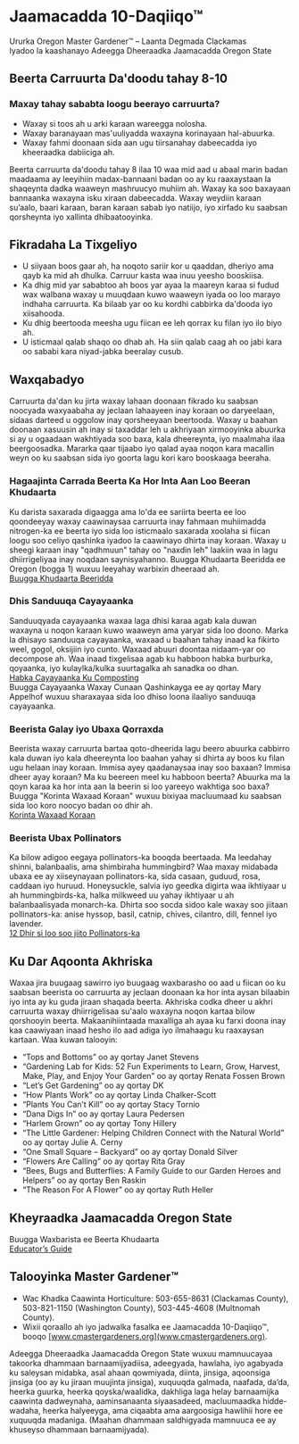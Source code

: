 # Jaamacadda 10-Daqiiqo™  
Ururka Oregon Master Gardener™ – Laanta Degmada Clackamas  
Iyadoo la kaashanayo Adeegga Dheeraadka Jaamacadda Oregon State  

## Beerta Carruurta Da'doodu tahay 8-10  
### Maxay tahay sababta loogu beerayo carruurta?  
- Waxay si toos ah u arki karaan wareegga nolosha.  
- Waxay baranayaan mas'uuliyadda waxayna korinayaan hal-abuurka.  
- Waxay fahmi doonaan sida aan ugu tiirsanahay dabeecadda iyo kheeraadka dabiiciga ah.  

Beerta carruurta da'doodu tahay 8 ilaa 10 waa mid aad u abaal marin badan maadaama ay leeyihiin madax-bannaani badan oo ay ku raaxaystaan la shaqeynta dadka waaweyn mashruucyo muhiim ah. Waxay ka soo baxayaan bannaanka waxayna isku xiraan dabeecadda. Waxay weydiin karaan su’aalo, baari karaan, baran karaan sabab iyo natiijo, iyo xirfado ku saabsan qorsheynta iyo xallinta dhibaatooyinka.  

## Fikradaha La Tixgeliyo  
- U siiyaan boos gaar ah, ha noqoto sariir kor u qaaddan, dheriyo ama qayb ka mid ah dhulka. Carruur kasta waa inuu yeesho booskiisa.  
- Ka dhig mid yar sababtoo ah boos yar ayaa la maareyn karaa si fudud wax walbana waxay u muuqdaan kuwo waaweyn iyada oo loo marayo indhaha carruurta. Ka bilaab yar oo ku kordhi cabbirka da'dooda iyo xiisahooda.  
- Ku dhig beertooda meesha ugu fiican ee leh qorrax ku filan iyo ilo biyo ah.  
- U isticmaal qalab shaqo oo dhab ah. Ha siin qalab caag ah oo jabi kara oo sababi kara niyad-jabka beeralay cusub.  

## Waxqabadyo  
Carruurta da'dan ku jirta waxay lahaan doonaan fikrado ku saabsan noocyada waxyaabaha ay jeclaan lahaayeen inay koraan oo daryeelaan, sidaas darteed u oggolow inay qorsheeyaan beertooda. Waxay u baahan doonaan xasuusin ah inay si taxaddar leh u akhriyaan xirmooyinka abuurka si ay u ogaadaan wakhtiyada soo baxa, kala dheereynta, iyo maalmaha ilaa beergoosadka. Mararka qaar tijaabo iyo qalad ayaa noqon kara macallin weyn oo ku saabsan sida iyo goorta lagu kori karo booskaaga beeraha.  

### Hagaajinta Carrada Beerta Ka Hor Inta Aan Loo Beeran Khudaarta  
Ku darista saxarada digaagga ama lo'da ee sariirta beerta ee loo qoondeeyay waxay caawinaysaa carruurta inay fahmaan muhiimadda nitrogen-ka ee beerta iyo sida loo isticmaalo saxarada xoolaha si fiican loogu soo celiyo qashinka iyadoo la caawinayo dhirta inay koraan. Waxay u sheegi karaan inay "qadhmuun" tahay oo "naxdin leh" laakiin waa in lagu dhiirrigeliyaa inay noqdaan saynisyahanno. Buugga Khudaarta Beeridda ee Oregon (bogga 1) wuxuu leeyahay warbixin dheeraad ah.  
[Buugga Khudaarta Beeridda](http://catalog.extension.oregonstate.edu/sites/catalog/files/project/pdf/ec871.pdf)  

### Dhis Sanduuqa Cayayaanka  
Sanduuqyada cayayaanka waxaa laga dhisi karaa agab kala duwan waxayna u noqon karaan kuwo waaweyn ama yaryar sida loo doono. Marka la dhisayo sanduuqa cayayaanka, waxaad u baahan tahay inaad ka fikirto weel, gogol, oksijiin iyo cunto. Waxaad abuuri doontaa nidaam-yar oo decompose ah. Waa inaad tixgelisaa agab ku habboon habka burburka, qoyaanka, iyo kulaylka/kulka suurtagalka ah sanadka oo dhan.  
[Habka Cayayaanka Ku Composting](https://catalog.extension.oregonstate.edu/em9034)  
Buugga Cayayaanka Waxay Cunaan Qashinkayga ee ay qortay Mary Appelhof wuxuu sharaxayaa sida loo dhiso loona ilaaliyo sanduuqa cayayaanka.  

### Beerista Galay iyo Ubaxa Qorraxda  
Beerista waxay carruurta bartaa qoto-dheerida lagu beero abuurka cabbirro kala duwan iyo kala dheereynta loo baahan yahay si dhirta ay boos ku filan ugu helaan inay koraan. Immisa ayey qaadanaysaa inay soo baxaan? Immisa dheer ayay koraan? Ma ku beereen meel ku habboon beerta? Abuurka ma la qoyn karaa ka hor inta aan la beerin si loo yareeyo wakhtiga soo baxa?  
Buugga "Korinta Waxaad Koraan" wuxuu bixiyaa macluumaad ku saabsan sida loo koro noocyo badan oo dhir ah.  
[Korinta Waxaad Koraan](https://catalog.extension.oregonstate.edu/em9027)  

### Beerista Ubax Pollinators  
Ka bilow adigoo eegaya pollinators-ka booqda beertaada. Ma leedahay shinni, balanbaalis, ama shimbiraha hummingbird? Waa maxay midabada ubaxa ee ay xiiseynayaan pollinators-ka, sida casaan, guduud, rosa, caddaan iyo huruud. Honeysuckle, salvia iyo geedka digirta waa ikhtiyaar u ah hummingbirds-ka, halka milkweed uu yahay ikhtiyaar u ah balanbaalisyada monarch-ka. Dhirta soo socda sidoo kale waxay soo jiitaan pollinators-ka: anise hyssop, basil, catnip, chives, cilantro, dill, fennel iyo lavender.  
[12 Dhir si loo soo jiito Pollinators-ka](https://extension.oregonstate.edu/news/12-plants-entice-pollinators-your-garden)  

## Ku Dar Aqoonta Akhriska  
Waxaa jira buugaag sawirro iyo buugaag waxbarasho oo aad u fiican oo ku saabsan beerista oo carruurta ay jeclaan doonaan ka hor inta aysan bilaabin iyo inta ay ku guda jiraan shaqada beerta. Akhriska codka dheer u akhri carruurta waxay dhiirrigelisaa su'aalo waxayna noqon kartaa bilow qorshooyin beerta. Makaanihiintaada maxalliga ah ayaa ku farxi doona inay kaa caawiyaan inaad hesho ilo aad adiga iyo ilmahaagu ku raaxaysan kartaan. Waa kuwan talooyin:  
- “Tops and Bottoms” oo ay qortay Janet Stevens  
- “Gardening Lab for Kids: 52 Fun Experiments to Learn, Grow, Harvest, Make, Play, and Enjoy Your Garden” oo ay qortay Renata Fossen Brown  
- “Let’s Get Gardening” oo ay qortay DK  
- “How Plants Work” oo ay qortay Linda Chalker-Scott  
- “Plants You Can’t Kill” oo ay qortay Stacy Tornio  
- “Dana Digs In” oo ay qortay Laura Pedersen  
- “Harlem Grown” oo ay qortay Tony Hillery  
- “The Little Gardener: Helping Children Connect with the Natural World” oo ay qortay Julie A. Cerny  
- “One Small Square – Backyard” oo ay qortay Donald Silver  
- “Flowers Are Calling” oo ay qortay Rita Gray  
- “Bees, Bugs and Butterflies: A Family Guide to our Garden Heroes and Helpers” oo ay qortay Ben Raskin  
- “The Reason For A Flower” oo ay qortay Ruth Heller  

## Kheyraadka Jaamacadda Oregon State  
Buugga Waxbarista ee Beerta Khudaarta  
[Educator’s Guide](https://catalog.extension.oregonstate.edu/em9032)  

## Talooyinka Master Gardener™  
- Wac Khadka Caawinta Horticulture: 503-655-8631 (Clackamas County), 503-821-1150 (Washington County), 503-445-4608 (Multnomah County).  
- Wixii qoraallo ah iyo jadwalka fasalka ee Jaamacadda 10-Daqiiqo™, booqo [www.cmastergardeners.org](www.cmastergardeners.org).  

Adeegga Dheeraadka Jaamacadda Oregon State wuxuu mamnuucayaa takoorka dhammaan barnaamijyadiisa, adeegyada, hawlaha, iyo agabyada ku saleysan midabka, asal ahaan qowmiyada, diinta, jinsiga, aqoonsiga jinsiga (oo ay ku jiraan muujinta jinsiga), xuquuqda galmada, naafada, da’da, heerka guurka, heerka qoyska/waalidka, dakhliga laga helay barnaamijka caawinta dadweynaha, aaminsanaanta siyaasadeed, macluumaadka hidde-wadaha, heerka halyeeyga, ama ciqaabta ama aargoosiga hawlihii hore ee xuquuqda madaniga. (Maahan dhammaan saldhigyada mamnuuca ee ay khuseyso dhammaan barnaamijyada).